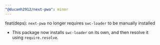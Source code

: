 ```yaml
---
"@ducanh2912/next-pwa": minor
---
```


feat(deps): `next-pwa` no longer requires `swc-loader` to be manually installed

- This package now installs `swc-loader` on its own, and then resolve it using `require.resolve`.
